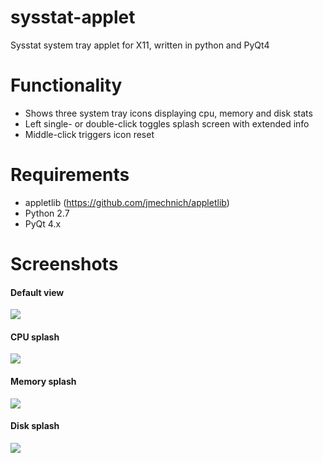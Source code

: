 sysstat-applet
==============

Sysstat system tray applet for X11, written in python and PyQt4

Functionality
=============

- Shows three system tray icons displaying cpu, memory and disk stats
- Left single- or double-click toggles splash screen with extended info
- Middle-click triggers icon reset

Requirements
============

- appletlib (https://github.com/jmechnich/appletlib)
- Python 2.7
- PyQt 4.x

Screenshots
===========

#### Default view
![](https://raw.github.com/jmechnich/sysstat-applet/master/screens/screen-nosplash.png)

#### CPU splash
![](https://raw.github.com/jmechnich/sysstat-applet/master/screens/screen-splash-cpu.png)

#### Memory splash
![](https://raw.github.com/jmechnich/sysstat-applet/master/screens/screen-splash-mem.png)

#### Disk splash
![](https://raw.github.com/jmechnich/sysstat-applet/master/screens/screen-splash-disk.png)

